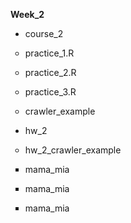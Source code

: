 <p><b>Week_2</b></p>
  <p><ul type="disc"><li>course_2</li></ul></p>
    <p><ul type="circle"><li>practice_1.R</li></ul>
    <ul type="circle"><li>practice_2.R</li></ul>
    <ul type="circle"><li>practice_3.R</li></ul>
    <ul type="circle"><li>crawler_example</li></ul></p>

<p><ul type="disc"><li>hw_2</li></ul></p>
  <p><ul type="circle"><li>hw_2_crawler_example</li></ul></p>
    <p><ul type="square"><li>mama_mia</li></ul>
    <ul type="square"><li>mama_mia</li></ul>
    <ul type="square"><li>mama_mia</li></ul></p>
